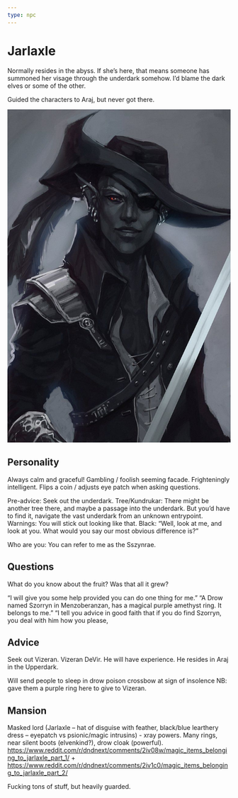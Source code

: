 ```yaml
---
type: npc
---
```


# Jarlaxle

Normally resides in the abyss. If she’s here, that means someone has summoned her visage through the underdark somehow. I’d blame the dark elves or some of the other.

Guided the characters to Araj, but never got there.

![](jarlaxle.png)

## Personality
Always calm and graceful! Gambling / foolish seeming facade. Frighteningly intelligent.
Flips a coin / adjusts eye patch when asking questions.

Pre-advice: Seek out the underdark.
Tree/Kundrukar: There might be another tree there, and maybe a passage into the underdark. But you’d have to find it, navigate the vast underdark from an unknown entrypoint.
Warnings: You will stick out looking like that.
Black: “Well, look at me, and look at you. What would you say our most obvious difference is?”

Who are you: You can refer to me as the Sszynrae.

## Questions
What do you know about the fruit? Was that all it grew?

“I will give you some help provided you can do one thing for me.”
“A Drow named Szorryn in Menzoberanzan, has a magical purple amethyst ring. It belongs to me.”
“I tell you advice in good faith that if you do find Szorryn, you deal with him how you please,

## Advice
Seek out Vizeran. Vizeran DeVir. He will have experience. He resides in Araj in the Upperdark.

Will send people to sleep in drow poison crossbow at sign of insolence
NB: gave them a purple ring here to give to Vizeran.

## Mansion
Masked lord (Jarlaxle – hat of disguise with feather, black/blue learthery dress – eyepatch vs psionic/magic intrusins) - xray powers. Many rings, near silent boots (elvenkind?), drow cloak (powerful). https://www.reddit.com/r/dndnext/comments/2iv08w/magic_items_belonging_to_jarlaxle_part_1/ + https://www.reddit.com/r/dndnext/comments/2iv1c0/magic_items_belonging_to_jarlaxle_part_2/

Fucking tons of stuff, but heavily guarded.
